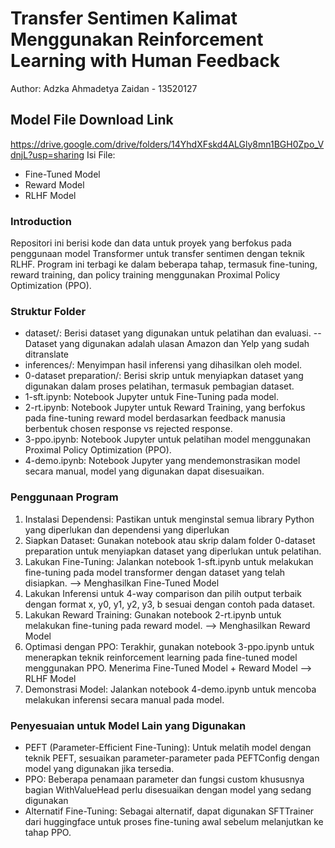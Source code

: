 # Transfer Sentimen Kalimat Menggunakan Reinforcement Learning with Human Feedback
Author: Adzka Ahmadetya Zaidan - 13520127

## Model File Download Link
https://drive.google.com/drive/folders/14YhdXFskd4ALGly8mn1BGH0Zpo_VdnjL?usp=sharing
Isi File:
- Fine-Tuned Model
- Reward Model
- RLHF Model

### Introduction
Repositori ini berisi kode dan data untuk proyek yang berfokus pada penggunaan model Transformer untuk transfer sentimen dengan teknik RLHF. Program ini terbagi ke dalam beberapa tahap, termasuk fine-tuning, reward training, dan policy training menggunakan Proximal Policy Optimization (PPO).

### Struktur Folder
- dataset/: Berisi dataset yang digunakan untuk pelatihan dan evaluasi. -- Dataset yang digunakan adalah ulasan Amazon dan Yelp yang sudah ditranslate
- inferences/: Menyimpan hasil inferensi yang dihasilkan oleh model.
- 0-dataset preparation/: Berisi skrip untuk menyiapkan dataset yang digunakan dalam proses pelatihan, termasuk pembagian dataset.
- 1-sft.ipynb: Notebook Jupyter untuk Fine-Tuning pada model.
- 2-rt.ipynb: Notebook Jupyter untuk Reward Training, yang berfokus pada fine-tuning reward model berdasarkan feedback manusia berbentuk chosen response vs rejected response.
- 3-ppo.ipynb: Notebook Jupyter untuk pelatihan model menggunakan Proximal Policy Optimization (PPO).
- 4-demo.ipynb: Notebook Jupyter yang mendemonstrasikan model secara manual, model yang digunakan dapat disesuaikan.

### Penggunaan Program
1. Instalasi Dependensi: Pastikan untuk menginstal semua library Python yang diperlukan dan dependensi yang diperlukan
2. Siapkan Dataset: Gunakan notebook atau skrip dalam folder 0-dataset preparation untuk menyiapkan dataset yang diperlukan untuk pelatihan.
3. Lakukan Fine-Tuning: Jalankan notebook 1-sft.ipynb untuk melakukan fine-tuning pada model transformer dengan dataset yang telah disiapkan. --> Menghasilkan Fine-Tuned Model
4. Lakukan Inferensi untuk 4-way comparison dan pilih output terbaik dengan format x, y0, y1, y2, y3, b sesuai dengan contoh pada dataset.
5. Lakukan Reward Training: Gunakan notebook 2-rt.ipynb untuk melakukan fine-tuning pada reward model. --> Menghasilkan Reward Model
6. Optimasi dengan PPO: Terakhir, gunakan notebook 3-ppo.ipynb untuk menerapkan teknik reinforcement learning pada fine-tuned model menggunakan PPO. Menerima Fine-Tuned Model + Reward Model --> RLHF Model
7. Demonstrasi Model: Jalankan notebook 4-demo.ipynb untuk mencoba melakukan inferensi secara manual pada model.

### Penyesuaian untuk Model Lain yang Digunakan
- PEFT (Parameter-Efficient Fine-Tuning): Untuk melatih model dengan teknik PEFT, sesuaikan parameter-parameter pada PEFTConfig dengan model yang digunakan jika tersedia.
- PPO: Beberapa penamaan parameter dan fungsi custom khususnya bagian WithValueHead perlu disesuaikan dengan model yang sedang digunakan
- Alternatif Fine-Tuning: Sebagai alternatif, dapat digunakan SFTTrainer dari huggingface untuk proses fine-tuning awal sebelum melanjutkan ke tahap PPO.
